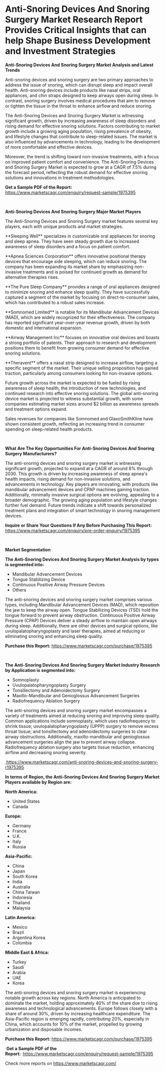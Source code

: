 <p><h1>Anti-Snoring Devices And Snoring Surgery Market Research Report Provides Critical Insights that can help Shape Business Development and Investment Strategies</h1></p><p><strong>Anti-Snoring Devices And Snoring Surgery Market Analysis and Latest Trends</strong></p>
<p><p>Anti-snoring devices and snoring surgery are two primary approaches to address the issue of snoring, which can disrupt sleep and impact overall health. Anti-snoring devices include products like nasal strips, oral appliances, and chin straps designed to keep airways open during sleep. In contrast, snoring surgery involves medical procedures that aim to remove or tighten the tissue in the throat to enhance airflow and reduce snoring.</p><p>The Anti-Snoring Devices and Snoring Surgery Market is witnessing significant growth, driven by increasing awareness of sleep disorders and rising demand for effective snoring solutions. Factors contributing to market growth include a growing aging population, rising prevalence of obesity, and lifestyle changes that contribute to sleep-related issues. The market is also influenced by advancements in technology, leading to the development of more comfortable and effective devices.</p><p>Moreover, the trend is shifting toward non-invasive treatments, with a focus on improved patient comfort and convenience. The Anti-Snoring Devices and Snoring Surgery Market is expected to grow at a CAGR of 7.5% during the forecast period, reflecting the robust demand for effective snoring solutions and innovations in treatment methodologies.</p></p>
<p><strong>Get a Sample PDF of the Report:&nbsp;</strong> <a href="https://www.marketscagr.com/enquiry/request-sample/1975395?utm_campaign=1868&utm_medium=2&utm_source=Github&utm_content=ia&utm_term=15012025&utm_id=anti-snoring-devices-and-snoring-surgery">https://www.marketscagr.com/enquiry/request-sample/1975395</a></p>
<p>&nbsp;</p>
<p><strong>Anti-Snoring Devices And Snoring Surgery Major Market Players</strong></p>
<p><p>The Anti-Snoring Devices and Snoring Surgery market features several key players, each with unique products and market strategies.</p><p>**Sleeping Well** specializes in customizable oral appliances for snoring and sleep apnea. They have seen steady growth due to increased awareness of sleep disorders and a focus on patient comfort. </p><p>**Apnea Sciences Corporation** offers innovative positional therapy devices that encourage side sleeping, which can reduce snoring. The company has been expanding its market share by emphasizing non-invasive treatments and is poised for continued growth as demand for alternative therapies rises.</p><p>**The Pure Sleep Company** provides a range of oral appliances designed to minimize snoring and enhance sleep quality. They have successfully captured a segment of the market by focusing on direct-to-consumer sales, which has contributed to a robust sales increase.</p><p>**Somnomed Limited** is notable for its Mandibular Advancement Devices (MAD), which are widely recognized for their effectiveness. The company has reported significant year-over-year revenue growth, driven by both domestic and international expansion.</p><p>**Airway Management Inc** focuses on innovative oral devices and boasts a strong portfolio of patents. Their approach to research and development positions them to benefit from growing consumer demand for effective snoring solutions. </p><p>**Theravent** offers a nasal strip designed to increase airflow, targeting a specific segment of the market. Their unique selling proposition has gained traction, particularly among consumers looking for non-invasive options.</p><p>Future growth across the market is expected to be fueled by rising awareness of sleep health, the introduction of new technologies, and continued research into effective snoring solutions. The global anti-snoring device market is projected to witness substantial growth, with some companies estimating market sizes around $2 billion as awareness spreads and treatment options expand. </p><p>Sales revenues for companies like Somnomed and GlaxoSmithKline have shown consistent growth, reflecting an increasing trend in consumer spending on sleep-related health products.</p></p>
<p>&nbsp;</p>
<p><strong>What Are The Key Opportunities For Anti-Snoring Devices And Snoring Surgery Manufacturers?</strong></p>
<p><p>The anti-snoring devices and snoring surgery market is witnessing significant growth, projected to expand at a CAGR of around 8% through 2030. This growth is driven by increasing awareness of sleep apnea's health impacts, rising demand for non-invasive solutions, and advancements in technology. Key players are innovating, with products like mandibular advancement devices and CPAP machines gaining traction. Additionally, minimally invasive surgical options are evolving, appealing to a broader demographic. The growing aging population and lifestyle changes further fuel demand. Future trends indicate a shift towards personalized treatment plans and integration of smart technology in snoring management devices.</p></p>
<p><strong>Inquire or Share Your Questions If Any Before Purchasing This Report:</strong> <a href="https://www.marketscagr.com/enquiry/pre-order-enquiry/1975395?utm_campaign=1868&utm_medium=2&utm_source=Github&utm_content=ia&utm_term=15012025&utm_id=anti-snoring-devices-and-snoring-surgery">https://www.marketscagr.com/enquiry/pre-order-enquiry/1975395</a></p>
<p>&nbsp;</p>
<p><strong>Market Segmentation</strong></p>
<p><strong>The Anti-Snoring Devices And Snoring Surgery Market Analysis by types is segmented into:</strong></p>
<p><ul><li>Mandibular Advancement Devices</li><li>Tongue Stabilizing Device</li><li>Continuous Positive Airway Pressure Devices</li><li>Others</li></ul></p>
<p><p>The anti-snoring devices and snoring surgery market comprises various types, including Mandibular Advancement Devices (MAD), which reposition the jaw to keep the airway open. Tongue Stabilizing Devices (TSD) hold the tongue forward to prevent airway obstruction. Continuous Positive Airway Pressure (CPAP) Devices deliver a steady airflow to maintain open airways during sleep. Additionally, there are other devices and surgical options, like uvulopalatopharyngoplasty and laser therapies, aimed at reducing or eliminating snoring and enhancing sleep quality.</p></p>
<p><strong>Purchase this Report:&nbsp;</strong><a href="https://www.marketscagr.com/purchase/1975395?utm_campaign=1868&utm_medium=2&utm_source=Github&utm_content=ia&utm_term=15012025&utm_id=anti-snoring-devices-and-snoring-surgery">https://www.marketscagr.com/purchase/1975395</a></p>
<p>&nbsp;</p>
<p><strong>The Anti-Snoring Devices And Snoring Surgery Market Industry Research by Application is segmented into:</strong></p>
<p><ul><li>Somnoplasty</li><li>Uvulopalatopharyngoplasty Surgery</li><li>Tonsillectomy and Adenoidectomy Surgery</li><li>Maxillo-Mandibular and Genioglossus Advancement Surgeries</li><li>Radiofrequency Ablation Surgery</li></ul></p>
<p><p>The anti-snoring devices and snoring surgery market encompasses a variety of treatments aimed at reducing snoring and improving sleep quality. Common applications include somnoplasty, which uses radiofrequency to shrink tissue; uvulopalatopharyngoplasty (UPPP) surgery to remove excess throat tissue; and tonsillectomy and adenoidectomy surgeries to clear airway obstructions. Additionally, maxillo-mandibular and genioglossus advancement surgeries align the jaw to prevent airway collapse. Radiofrequency ablation surgery also targets tissue reduction, enhancing airflow and decreasing snoring severity.</p></p>
<p><a href="https://www.marketscagr.com/anti-snoring-devices-and-snoring-surgery-r1975395?utm_campaign=1868&utm_medium=2&utm_source=Github&utm_content=ia&utm_term=15012025&utm_id=anti-snoring-devices-and-snoring-surgery">&nbsp;https://www.marketscagr.com/anti-snoring-devices-and-snoring-surgery-r1975395</a></p>
<p><strong>In terms of Region, the Anti-Snoring Devices And Snoring Surgery Market Players available by Region are:</strong></p>
<p>
    <p> <strong> North America: </strong>
        <ul>
            <li>United States</li>
            <li>Canada</li>
        </ul>
        </p> 
    <p> <strong> Europe: </strong>
        <ul>
            <li>Germany</li>
            <li>France</li>
            <li>U.K.</li>
            <li>Italy</li>
            <li>Russia</li>
        </ul>
        </p> 
    <p> <strong> Asia-Pacific: </strong>
        <ul>
            <li>China</li>
            <li>Japan</li>
            <li>South Korea</li>
            <li>India</li>
            <li>Australia</li>
            <li>China Taiwan</li>
            <li>Indonesia</li>
            <li>Thailand</li>
            <li>Malaysia</li>
        </ul>
        </p> 
    <p> <strong> Latin America: </strong>
        <ul>
            <li>Mexico</li>
            <li>Brazil</li>
            <li>Argentina Korea</li>
            <li>Colombia</li>
        </ul>
        </p> 
    <p> <strong> Middle East & Africa: </strong>
        <ul>
            <li>Turkey</li>
            <li>Saudi</li>
            <li>Arabia</li>
            <li>UAE</li>
            <li>Korea</li>
        </ul>
    </p>
    </p>
<p><p>The anti-snoring devices and snoring surgery market is experiencing notable growth across key regions. North America is anticipated to dominate the market, holding approximately 40% of the share due to rising awareness and technological advancements. Europe follows closely with a share of around 30%, driven by increasing healthcare expenditure. The Asia-Pacific region is emerging rapidly, contributing 20%, especially in China, which accounts for 10% of the market, propelled by growing urbanization and disposable incomes.</p></p>
<p><strong>Purchase this Report: </strong><a href="https://www.marketscagr.com/purchase/1975395?utm_campaign=1868&utm_medium=2&utm_source=Github&utm_content=ia&utm_term=15012025&utm_id=anti-snoring-devices-and-snoring-surgery">https://www.marketscagr.com/purchase/1975395</a></p>
<p>&nbsp;<strong>Get a Sample PDF of the Report:&nbsp;&nbsp;</strong><a href="https://www.marketscagr.com/enquiry/request-sample/1975395?utm_campaign=1868&utm_medium=2&utm_source=Github&utm_content=ia&utm_term=15012025&utm_id=anti-snoring-devices-and-snoring-surgery">https://www.marketscagr.com/enquiry/request-sample/1975395</a></p>
<p><strong></strong></p>
<p>Check more reports on <a href="https://www.marketscagr.com/?utm_campaign=1868&utm_medium=2&utm_source=Github&utm_content=ia&utm_term=15012025&utm_id=anti-snoring-devices-and-snoring-surgery">https://www.marketscagr.com/</a></p>